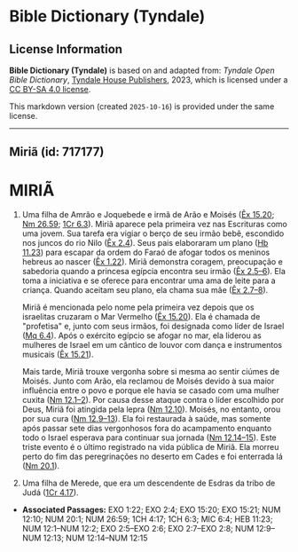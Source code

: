 # Bible Dictionary (Tyndale)

## License Information

**Bible Dictionary (Tyndale)** is based on and adapted from: _Tyndale Open Bible Dictionary_, [Tyndale House Publishers](https://tyndaleopenresources.com/), 2023, which is licensed under a [CC BY-SA 4.0 license](https://creativecommons.org/licenses/by-sa/4.0/legalcode.en).

This markdown version (created `2025-10-16`) is provided under the same license.



--------------------------------

## Miriã (id: 717177)

MIRIÃ
=====

1. Uma filha de Amrão e Joquebede e irmã de Arão e Moisés ([Êx 15\.20](https://ref.ly/Exod15:20); [Nm 26\.59](https://ref.ly/Num26:59); [1Cr 6\.3](https://ref.ly/1Chr6:3)). Miriã aparece pela primeira vez nas Escrituras como uma jovem. Sua tarefa era vigiar o berço de seu irmão bebê, escondido nos juncos do rio Nilo ([Êx 2\.4](https://ref.ly/Exod2:4)). Seus pais elaboraram um plano ([Hb 11\.23](https://ref.ly/Heb11:23)) para escapar da ordem do Faraó de afogar todos os meninos hebreus ao nascer ([Êx 1\.22](https://ref.ly/Exod1:22)). Miriã demonstra coragem, preocupação e sabedoria quando a princesa egípcia encontra seu irmão ([Êx 2\.5–6](https://ref.ly/Exod2:5-Exod2:6)). Ela toma a iniciativa e se oferece para encontrar uma ama de leite para a criança. Quando aceitam seu plano, ela chama sua mãe ([Êx 2\.7–8](https://ref.ly/Exod2:7-Exod2:8)).

    Miriã é mencionada pelo nome pela primeira vez depois que os israelitas cruzaram o Mar Vermelho ([Êx 15\.20](https://ref.ly/Exod15:20)). Ela é chamada de "profetisa" e, junto com seus irmãos, foi designada como líder de Israel ([Mq 6\.4](https://ref.ly/Mic6:4)). Após o exército egípcio se afogar no mar, ela liderou as mulheres de Israel em um cântico de louvor com dança e instrumentos musicais ([Êx 15\.21](https://ref.ly/Exod15:21)).

    Mais tarde, Miriã trouxe vergonha sobre si mesma ao sentir ciúmes de Moisés. Junto com Arão, ela reclamou de Moisés devido à sua maior influência entre o povo e porque ele havia se casado com uma mulher cuxita ([Nm 12\.1–2](https://ref.ly/Num12:1-Num12:2)). Por causa desse ataque contra o líder escolhido por Deus, Miriã foi atingida pela lepra ([Nm 12\.10](https://ref.ly/Num12:10)). Moisés, no entanto, orou por sua cura ([Nm 12\.9–13](https://ref.ly/Num12:9-Num12:13)). Ela foi restaurada à saúde, mas somente após passar sete dias vergonhosos fora do acampamento enquanto todo o Israel esperava para continuar sua jornada ([Nm 12\.14–15](https://ref.ly/Num12:14-Num12:15)). Este triste evento é o último registrado na vida pública de Miriã. Ela morreu perto do fim das peregrinações no deserto em Cades e foi enterrada lá ([Nm 20\.1](https://ref.ly/Num20:1)).

2. Uma filha de Merede, que era um descendente de Esdras da tribo de Judá ([1Cr 4\.17](https://ref.ly/1Chr4:17)).

* **Associated Passages:** EXO 1:22; EXO 2:4; EXO 15:20; EXO 15:21; NUM 12:10; NUM 20:1; NUM 26:59; 1CH 4:17; 1CH 6:3; MIC 6:4; HEB 11:23; NUM 12:1–NUM 12:2; EXO 2:5–EXO 2:6; EXO 2:7–EXO 2:8; NUM 12:9–NUM 12:13; NUM 12:14–NUM 12:15

